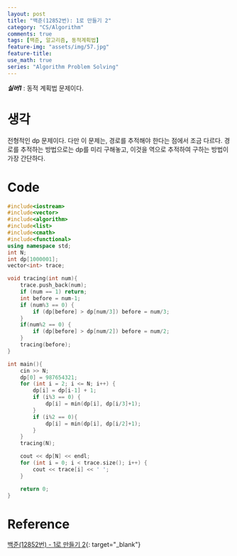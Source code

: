 ```yaml
---
layout: post
title: "백준(12852번): 1로 만들기 2"
category: "CS/Algorithm"
comments: true
tags: [백준, 알고리즘, 동적계획법]
feature-img: "assets/img/57.jpg"
feature-title:
use_math: true
series: "Algorithm Problem Solving"
---
```


**_실버1_** : 동적 계획법 문제이다.

# 생각

전형적인 dp 문제이다. 다만 이 문제는, 경로를 추적해야 한다는 점에서 조금 다르다. 경로를 추적하는 방법으로는 dp를 미리 구해놓고, 이것을 역으로 추적하여 구하는 방법이 가장 간단하다.

# Code

```c++
#include<iostream>
#include<vector>
#include<algorithm>
#include<list>
#include<cmath>
#include<functional>
using namespace std;
int N;
int dp[1000001];
vector<int> trace;

void tracing(int num){
    trace.push_back(num);
    if (num == 1) return;
    int before = num-1;
    if (num%3 == 0) {
        if (dp[before] > dp[num/3]) before = num/3;
    }
    if(num%2 == 0) {
        if (dp[before] > dp[num/2]) before = num/2;
    }
    tracing(before);
}

int main(){
    cin >> N;
    dp[0] = 987654321;
    for (int i = 2; i <= N; i++) {
        dp[i] = dp[i-1] + 1;
        if (i%3 == 0) {
            dp[i] = min(dp[i], dp[i/3]+1);
        }
        if (i%2 == 0){
            dp[i] = min(dp[i], dp[i/2]+1);
        }
    }
    tracing(N);

    cout << dp[N] << endl;
    for (int i = 0; i < trace.size(); i++) {
        cout << trace[i] << ' ';
    }

    return 0;
}
```

# Reference

[백준(12852번) - 1로 만들기 2](https://www.acmicpc.net/problem/12852){: target="\_blank"}
